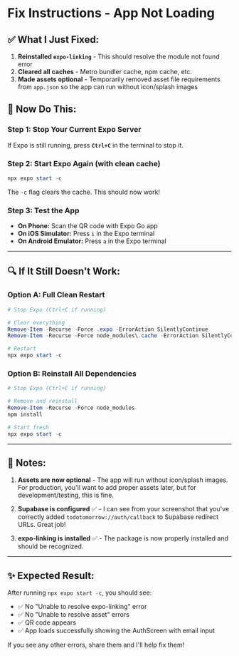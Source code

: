 # Fix Instructions - App Not Loading

## ✅ What I Just Fixed:

1. **Reinstalled `expo-linking`** - This should resolve the module not found error
2. **Cleared all caches** - Metro bundler cache, npm cache, etc.
3. **Made assets optional** - Temporarily removed asset file requirements from `app.json` so the app can run without icon/splash images

## 🚀 Now Do This:

### Step 1: Stop Your Current Expo Server
If Expo is still running, press **`Ctrl+C`** in the terminal to stop it.

### Step 2: Start Expo Again (with clean cache)
```powershell
npx expo start -c
```

The `-c` flag clears the cache. This should now work!

### Step 3: Test the App
- **On Phone:** Scan the QR code with Expo Go app
- **On iOS Simulator:** Press `i` in the Expo terminal
- **On Android Emulator:** Press `a` in the Expo terminal

---

## 🔍 If It Still Doesn't Work:

### Option A: Full Clean Restart
```powershell
# Stop Expo (Ctrl+C if running)

# Clear everything
Remove-Item -Recurse -Force .expo -ErrorAction SilentlyContinue
Remove-Item -Recurse -Force node_modules\.cache -ErrorAction SilentlyContinue

# Restart
npx expo start -c
```

### Option B: Reinstall All Dependencies
```powershell
# Stop Expo (Ctrl+C if running)

# Remove and reinstall
Remove-Item -Recurse -Force node_modules
npm install

# Start fresh
npx expo start -c
```

---

## 📝 Notes:

1. **Assets are now optional** - The app will run without icon/splash images. For production, you'll want to add proper assets later, but for development/testing, this is fine.

2. **Supabase is configured** ✅ - I can see from your screenshot that you've correctly added `todotomorrow://auth/callback` to Supabase redirect URLs. Great job!

3. **expo-linking is installed** ✅ - The package is now properly installed and should be recognized.

---

## ✨ Expected Result:

After running `npx expo start -c`, you should see:
- ✅ No "Unable to resolve expo-linking" error
- ✅ No "Unable to resolve asset" errors  
- ✅ QR code appears
- ✅ App loads successfully showing the AuthScreen with email input

If you see any other errors, share them and I'll help fix them!

